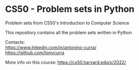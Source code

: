 # CS50 - Problem sets in Python
Problem sets from CS50's Introduction to Computer Science <br />

This repository contains all the problem sets written in Python <br />

Contacts: <br />
https://www.linkedin.com/in/antonino-curra/ <br />
https://github.com/tonycurra <br />

More info on this course: https://cs50.harvard.edu/x/2022/
